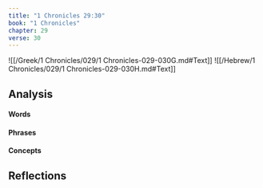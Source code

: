 ```yaml
---
title: "1 Chronicles 29:30"
book: "1 Chronicles"
chapter: 29
verse: 30
---
```

![[/Greek/1 Chronicles/029/1 Chronicles-029-030G.md#Text]]
![[/Hebrew/1 Chronicles/029/1 Chronicles-029-030H.md#Text]]

## Analysis

#### Words

#### Phrases

#### Concepts

## Reflections
